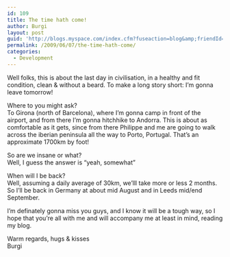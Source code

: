 ```yaml
---
id: 109
title: The time hath come!
author: Burgi
layout: post
guid: 'http://blogs.myspace.com/index.cfm?fuseaction=blog&amp;friendId=11116526'
permalink: /2009/06/07/the-time-hath-come/
categories:
  - Development
---
```



Well folks, this is about the last day in civilisation, in a healthy and fit condition, clean & without a beard. To make a long story short: I&#8217;m gonna leave tomorrow!

Where to you might ask?  
To Girona (north of Barcelona), where I&#8217;m gonna camp in front of the airport, and from there I&#8217;m gonna hitchhike to Andorra. This is about as comfortable as it gets, since from there Philippe and me are going to walk across the iberian peninsula all the way to Porto, Portugal. That&#8217;s an approximate 1700km by foot!

So are we insane or what?  
Well, I guess the answer is &#8220;yeah, somewhat&#8221;

When will I be back?  
Well, assuming a daily average of 30km, we&#8217;lll take more or less 2 months. So I&#8217;ll be back in Germany at about mid August and in Leeds mid/end September.

I&#8217;m definately gonna miss you guys, and I know it will be a tough way, so I hope that you&#8217;re all with me and will accompany me at least in mind, reading my blog.

Warm regards, hugs & kisses  
Burgi

